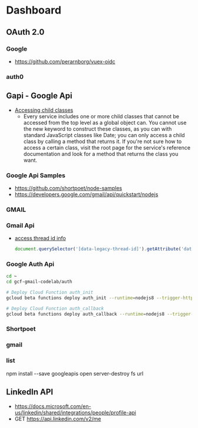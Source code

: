 # Dashboard

## OAuth 2.0

### Google
- https://github.com/perarnborg/vuex-oidc

### auth0

## Gapi - Google Api

- [Accessing child classes](https://developers.google.com/apps-script/guides/services)
    -   Every service includes one or more child classes that cannot be accessed from the top level as a global object can. You cannot use the new keyword to construct these classes, as you can with standard JavaScript classes like Date; you can only access a child class by calling a method that returns it. If you're not sure how to access a certain class, visit the root page for the service's reference documentation and look for a method that returns the class you want.

### Google Api Samples
- https://github.com/shortpoet/node-samples
- https://developers.google.com/gmail/api/quickstart/nodejs
### GMAIL

### Gmail Api

- [access thread id info](https://webapps.stackexchange.com/questions/116748/how-i-can-locate-the-thread-id-in-new-gmail)
    ```js
    document.querySelector('[data-legacy-thread-id]').getAttribute('data-legacy-thread-id')
    ```
### Google Auth Api

```bash
cd ~
cd gcf-gmail-codelab/auth

# Deploy Cloud Function auth_init
gcloud beta functions deploy auth_init --runtime=nodejs8 --trigger-http --env-vars-file=env_vars.yaml

# Deploy Cloud Function auth_callback
gcloud beta functions deploy auth_callback --runtime=nodejs8 --trigger-http --env-vars-file=env_vars.yaml
```
### Shortpoet

### gmail

### list

npm install --save googleapis open server-destroy fs url

## LinkedIn API

- https://docs.microsoft.com/en-us/linkedin/shared/integrations/people/profile-api
- GET https://api.linkedin.com/v2/me